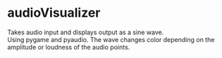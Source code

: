 # audioVisualizer
Takes audio input and displays output as a sine wave.  
Using pygame and pyaudio.
The wave changes color depending on the amplitude or loudness of the audio points.
